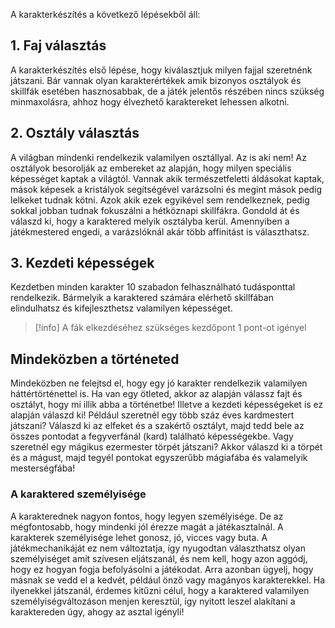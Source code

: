 A karakterkészítés a következő lépésekből áll:
## 1. Faj választás
A karakterkészítés első lépése, hogy kiválasztjuk milyen fajjal szeretnénk játszani. Bár vannak olyan karakterértékek amik bizonyos osztályok és skillfák esetében hasznosabbak, de a játék jelentős részében nincs szükség minmaxolásra, ahhoz hogy élvezhető karaktereket lehessen alkotni.

## 2. Osztály választás
A világban mindenki rendelkezik valamilyen osztállyal. Az is aki nem! Az osztályok besorolják az embereket az alapján, hogy milyen speciális képességet kaptak a világtól. Vannak akik természetfeletti áldásokat kaptak, mások képesek a kristályok segítségével varázsolni és megint mások pedig lelkeket tudnak kötni. Azok akik ezek egyikével sem rendelkeznek, pedig sokkal jobban tudnak fokuszálni a hétköznapi skillfákra. Gondold át és válaszd ki, hogy a karaktered melyik osztályba kerül. Amennyiben a játékmestered engedi, a varázslóknál akár több affinitást is választhatsz.

## 3. Kezdeti képességek
Kezdetben minden karakter 10 szabadon felhasználható tudásponttal rendelkezik. Bármelyik a karaktered számára elérhető skillfában elindulhatsz és kifejleszthetsz valamilyen képességet.

>[!info]
>A fák elkezdéséhez szükséges kezdőpont 1 pont-ot igényel

## Mindeközben a történeted
Mindeközben ne felejtsd el, hogy egy jó karakter rendelkezik valamilyen háttértörténettel is. Ha van egy ötleted, akkor az alapján válassz fajt és osztályt, hogy mi illik abba a történetbe! Illetve a kezdeti képességeket is ez alapján válaszd ki! Például szeretnél egy több száz éves kardmestert játszani? Válaszd ki az elfeket és a szakértő osztályt, majd tedd bele az összes pontodat a fegyverfánál (kard) található képességekbe. Vagy szeretnél egy mágikus ezermester törpét játszani? Akkor válaszd ki a törpét és a mágust, majd tegyél pontokat egyszerűbb mágiafába és valamelyik mesterségfába!

### A karaktered személyisége
A karakterednek nagyon fontos, hogy legyen személyisége. De az mégfontosabb, hogy mindenki jól érezze magát a játékasztalnál. A karakterek személyisége lehet gonosz, jó, vicces vagy buta. A játékmechanikáját ez nem változtatja, így nyugodtan választhatsz olyan személyiséget amit szívesen eljátszanál, és nem kell, hogy azon aggódj, hogy ez hogyan fogja befolyásolni a játékodat. Arra azonban ügyelj, hogy másnak se vedd el a kedvét, például önző vagy magányos karakterekkel. Ha ilyenekkel játszanál, érdemes kitűzni célul, hogy a karaktered valamilyen személyiségváltozáson menjen keresztül, így nyitott leszel alakítani a karaktereden úgy, ahogy az asztal igényli!